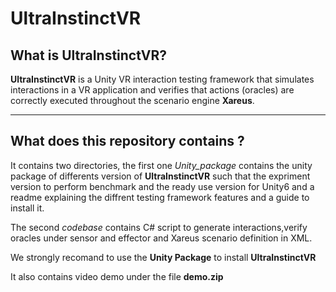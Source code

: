 # UltraInstinctVR

## What is UltraInstinctVR?

**UltraInstinctVR** is a Unity VR interaction testing framework that simulates interactions in a VR application and verifies that actions (oracles) are correctly executed throughout the scenario engine **Xareus**.

---

## What does this repository contains ?
It contains two directories, the first one *Unity_package* contains the unity package of differents version of **UltraInstinctVR** such that the expriment version to perform benchmark and the ready use version for Unity6
and a readme explaining the diffrent testing framework features and a guide to install it.

The second *codebase* contains C# script to generate interactions,verify oracles under sensor and effector and Xareus scenario definition in XML.

We strongly recomand to use the **Unity Package** to install **UltraInstinctVR**


It also contains video demo under the file **demo.zip**



